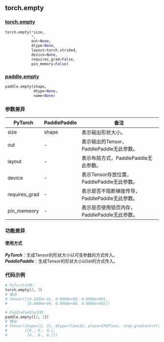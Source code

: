 ## torch.empty
### [torch.empty](https://pytorch.org/docs/stable/generated/torch.empty.html?highlight=empty#torch.empty)

```python
torch.empty(*size,
            *,
            out=None,
            dtype=None,
            layout=torch.strided,
            device=None,
            requires_grad=False,
            pin_memory=False)
```

### [paddle.empty](https://www.paddlepaddle.org.cn/documentation/docs/zh/api/paddle/empty_cn.html#empty)

```python
paddle.empty(shape,
             dtype=None,
             name=None)
```

### 参数差异
| PyTorch       | PaddlePaddle | 备注                                                   |
| ------------- | ------------ | ------------------------------------------------------ |
| size          | shape        | 表示输出形状大小。                                     |
| out           | -            | 表示输出的Tensor，PaddlePaddle无此参数。               |
| layout        | -            | 表示布局方式，PaddlePaddle无此参数。                   |
| device        | -            | 表示Tensor存放位置，PaddlePaddle无此参数。                   |
| requires_grad | -            | 表示是否不阻断梯度传导，PaddlePaddle无此参数。 |
| pin_memeory   | -            | 表示是否使用锁页内存，PaddlePaddle无此参数。           |


### 功能差异

#### 使用方式
***PyTorch***：生成Tensor的形状大小以可变参数的方式传入。  
***PaddlePaddle***：生成Tensor的形状大小以list的方式传入。


### 代码示例
``` python
# PyTorch示例：
torch.empty(2, 3)
# 输出
# tensor([[9.1835e-41, 0.0000e+00, 0.0000e+00],
#         [0.0000e+00, 0.0000e+00, 0.0000e+00]])
```

``` python
# PaddlePaddle示例：
paddle.empty([2, 3])
# 输出
# Tensor(shape=[2, 3], dtype=float32, place=CPUPlace, stop_gradient=True,
#        [[0., 0., 0.],
#         [0., 0., 0.]])
```
